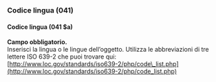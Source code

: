 ### Codice lingua (041)

#### Codice lingua (041 $a)
 **Campo obbligatorio.**  
Inserisci la lingua o le lingue dell’oggetto. Utilizza le abbreviazioni di tre lettere ISO 639-2 che puoi trovare qui: [http://www.loc.gov/standards/iso639-2/php/code\_list.php](http://www.loc.gov/standards/iso639-2/php/code_list.php)
